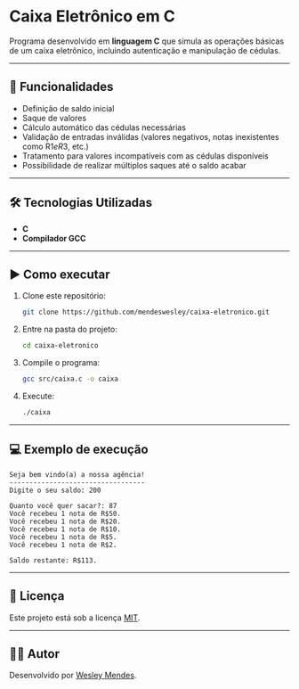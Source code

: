 # Caixa Eletrônico em C

Programa desenvolvido em **linguagem C** que simula as operações básicas de um caixa eletrônico, incluindo autenticação e manipulação de cédulas.

---

## 🚀 Funcionalidades
- Definição de saldo inicial
- Saque de valores
- Cálculo automático das cédulas necessárias
- Validação de entradas inválidas (valores negativos, notas inexistentes como R$1 e R$3, etc.)
- Tratamento para valores incompatíveis com as cédulas disponíveis
- Possibilidade de realizar múltiplos saques até o saldo acabar

---

## 🛠 Tecnologias Utilizadas
- **C**
- **Compilador GCC**

---

## ▶️ Como executar
1. Clone este repositório:
   ```bash
   git clone https://github.com/mendeswesley/caixa-eletronico.git
   ```
2. Entre na pasta do projeto:
   ```bash
   cd caixa-eletronico
   ```
3. Compile o programa:
   ```bash
   gcc src/caixa.c -o caixa
   ```
4. Execute:
   ```bash
   ./caixa
   ```

---

## 💻 Exemplo de execução
```
Seja bem vindo(a) a nossa agência!
----------------------------------
Digite o seu saldo: 200

Quanto você quer sacar?: 87
Você recebeu 1 nota de R$50.
Você recebeu 1 nota de R$20.
Você recebeu 1 nota de R$10.
Você recebeu 1 nota de R$5.
Você recebeu 1 nota de R$2.

Saldo restante: R$113.
```

---

## 📄 Licença
Este projeto está sob a licença [MIT](./LICENSE.md).

---

## 👨‍💻 Autor
Desenvolvido por [Wesley Mendes](https://github.com/mendeswesley).

